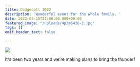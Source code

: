 ```yaml
---
title: Dodgeball 2022
description: 'Wonderful event for the whole family. '
date: 2022-05-15T21:00:00.000+00:00
featured_image: "/uploads/4p3a6436-2.jpg"
tags: []
omit_header_text: false

---
```

![](/uploads/4p3a6363-2.jpg)

It's been two years and we're making plans to bring the thunder!